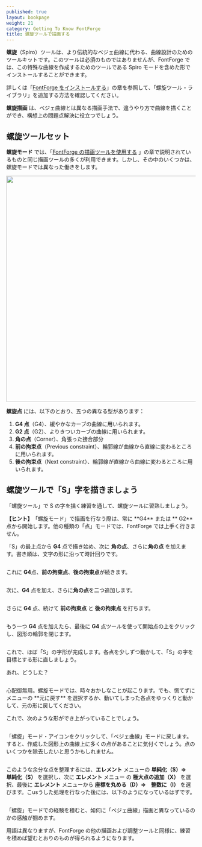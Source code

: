 ```yaml
---
published: true
layout: bookpage
weight: 21
category: Getting To Know FontForge
title: 螺旋ツールで描画する
---
```


**螺旋**（Spiro）ツールは、より伝統的なベジェ曲線に代わる、曲線設計のためのツールキットです。このツールは必須のものではありませんが、FontForge では、この特殊な曲線を作成するためのツールである Spiro モードを含めた形でインストールすることができます。

詳しくは「[FontForge をインストールする]」の章を参照して、「螺旋ツール・ライブラリ」を追加する方法を確認してください。

**螺旋描画** は、ベジェ曲線とは異なる描画手法で、違うやり方で曲線を描くことができ、構想上の問題点解決に役立つでしょう。

## 螺旋ツールセット

**螺旋モード** では、「[FontForge の描画ツールを使用する] 」の章で説明されているものと同じ描画ツールの多くが利用できます。しかし、その中のいくつかは、螺旋モードでは異なった働きをします。

<img src="../en-US/images/spiro_tools_labels.png" alt width="600">

**螺旋点** には、以下のとおり、五つの異なる型があります：

1. **G4 点**（G4）、緩やかなカーブの曲線に用いられます。
2. **G2 点**（G2）、よりきついカーブの曲線に用いられます。
3. **角の点**（Corner）、角張った接合部分
4. **前の拘束点**（Previous constraint）、輪郭線が曲線から直線に変わるところに用いられます。
5. **後の拘束点**（Next constraint）、輪郭線が直線から曲線に変わるところに用いられます。

## 螺旋ツールで「S」字を描きましょう

「螺旋ツール」で S の字を描く練習を通して、螺旋ツールに習熟しましょう。

<p class="note"><b>【ヒント】</b>　「螺旋モード」で描画を行なう際は、常に **G4** または ** G2** 点から開始します。他の種類の「点」モードでは、FontForge では上手く行きません。</p>

「S」の最上点から **G4** 点で描き始め、次に **角の点**、さらに**角の点** を加えます。書き順は、文字の形に沿って時計回りです。

<img src="../en-US/images/S%20at%2083%20from%20Untitled1%20-_023.png" alt>

これに **G4**点、**前の拘束点**、**後の拘束点**が続きます。

<img src="../en-US/images/S%20at%2083%20from%20Untitled1%20-_022.png" alt>

次に、**G4** 点を加え、さらに**角の点**を二つ追加します。

<img src="../en-US/images/S%20at%2083%20from%20Untitled1%20-_024.png" alt>

さらに **G4** 点、続けて **前の拘束点** と **後の拘束点** を打ちます。

<img src="../en-US/images/S%20at%2083%20from%20Untitled1%20-_025.png" alt>

もう一つ **G4** 点を加えたら、最後に **G4** 点ツールを使って開始点の上をクリックし、図形の輪郭を閉じます。

<img src="../en-US/images/S%20at%2083%20from%20Untitled1%20-_026.png" alt>

これで、ほぼ「S」の字形が完成します。各点を少しずつ動かして、「S」の字を目標とする形に直しましょう。

<div class="warn"><p>あれ、どうした？</p>

<img src="../en-US/images/S%20at%2083%20from%20Untitled1%20-_032.png" alt>

<p>心配御無用。螺旋モードでは、時々おかしなことが起こります。でも、慌てずにメニューの **元に戻す** を選択するか、動いてしまった各点をゆっくりと動かして、元の形に戻してください。</p></div>

これで、次のような形ができ上がっていることでしょう。

<img src="../en-US/images/S%20at%2083%20from%20Untitled1%20-_028.png" alt>

「螺旋」モード・アイコンをクリックして、「ベジェ曲線」モードに戻します。すると、作成した図形上の曲線上に多くの点があることに気付くでしょう。点のいくつかを除去したいと思うかもしれません。

<img src="../en-US/images/S%20at%2083%20from%20Untitled1%20-_031.png" alt>

このような余分な点を整理するには、**エレメント** メニューの **単純化（S）⇒　単純化（S）** を選択し、次に **エレメント** メニュー の **極大点の追加（X）** を選択、最後に **エレメント** メニューから **座標を丸める（D）⇒　整数に（I）** を選びます。こusうした処理を行なった後には、以下のようになっているはずです。

<img src="../en-US/images/S%20at%2083%20from%20Untitled1%20-_029.png" alt>

「螺旋」モードでの経験を積むと、如何に「ベジェ曲線」描画と異なっているのかの感触が掴めます。

用語は異なりますが、FontForge の他の描画および調整ツールと同様に、練習を積めば望むとおりのものが得られるようになります。

[FontForge をインストールする]: Installing_Fontforge.md
[FontForge の描画ツールを使用する]: Using_the_Fontforge_Drawing_Tools.md
